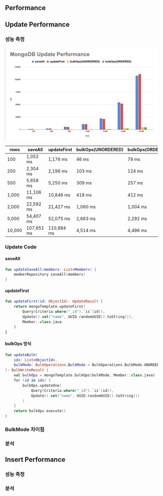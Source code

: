 ## Performance

## Update Performance

### 성능 측정

![](images/performance-update.png)

| rows   | saveAll    | updateFirst | bulkOps(UNORDERED) | bulkOps(ORDERED) |
|--------|------------|-------------|--------------------|------------------|
| 100    | 1,052 ms   | 1,176 ms    | 46 ms              | 79 ms            |
| 200    | 2,304 ms   | 2,196 ms    | 103 ms             | 124 ms           |
| 500    | 5,658 ms   | 5,250 ms    | 309 ms             | 257 ms           |
| 1,000  | 11,106 ms  | 10,846 ms   | 418 ms             | 412 ms           |
| 2,000  | 22,592 ms  | 21,427 ms   | 1,060 ms           | 1,004 ms         |
| 5,000  | 54,407 ms  | 52,075 ms   | 2,663 ms           | 2,292 ms         |
| 10,000 | 107,651 ms | 110,884 ms  | 4,514 ms           | 4,496 ms         |

### Update Code

#### saveAll

```kotlin
fun updateSaveAll(members: List<Member>) {
    memberRepository.saveAll(members)
}
```

#### updateFirst

```kotlin
fun updateFirst(id: ObjectId): UpdateResult {
    return mongoTemplate.updateFirst(
        Query(Criteria.where("_id").`is`(id)),
        Update().set("name", UUID.randomUUID().toString()),
        Member::class.java
    )
}
```

#### bulkOps 방식

```kotlin
fun updateBulk(
    ids: List<ObjectId>,
    bulkMode: BulkOperations.BulkMode = BulkOperations.BulkMode.UNORDERED
): BulkWriteResult {
    val bulkOps = mongoTemplate.bulkOps(bulkMode, Member::class.java)
    for (id in ids) {
        bulkOps.updateOne(
            Query(Criteria.where("_id").`is`(id)),
            Update().set("name", UUID.randomUUID().toString())
        )
    }
    return bulkOps.execute()
}
```

### BulkMode 차이점

### 분석

## Insert Performance

### 성능 측정

### 분석